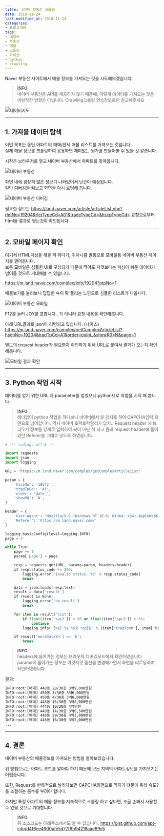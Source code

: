 ```yaml
---
title: 네이버 부동산 크롤링
date: 2018-11-24
last_modified_at: 2018-11-24
categories:
- 프로그래밍
tags:
- 네이버
- 부동산
- 매물
- 크롤링
- 파이썬
- python
- crawling
---
```


Naver 부동산 사이트에서 매물 정보를 가져오는 것을 시도해보겠습니다. <br>

> **INFO**<br>
네이버 부동산은 API를 제공하지 않기 때문에, 이렇게 데이터를 가져오는 것은 바람직한 방향은 아닙니다.
Crawling크롤링 연습정도로만 참고해주세요

![네이버지도](https://apt-info.github.io/images/2018-11-24-네이버-부동산-크롤링/1.png)

---

## 1. 가져올 데이터 탐색

이번 목표는 동탄 아파트의 매매/전세 매물 리스트를 가져오는 것입니다. <br>
실제 매물 정보를 크롤링하여 응용하면 재미있는 뭔가를 만들어볼 수 있을 것 같습니다.

시작은 브라우저를 열고 네이버 부동산에서 아파트를 찾아봅니다.

![네이버 부동산](https://apt-info.github.io/images/2018-11-24-네이버-부동산-크롤링/2.png)

화면 내에 굉장히 많은 정보가 나와있어서 난관이 예상됩니다. <br>
일단 디버깅을 켜보고 화면을 다시 로딩해 봅니다.

![네이버 부동산 디버깅](https://apt-info.github.io/images/2018-11-24-네이버-부동산-크롤링/3.png)

필요한 정보는 https://land.naver.com/article/articleList.nhn?rletNo=19204&rletTypeCd=A01&tradeTypeCd=&hscpTypeCd= 요청으로부터 html을 결과로 얻는것이 확인됩니다.

---

## 2. 모바일 페이지 확인

여기서 HTML파싱을 해볼 까 하다가, 귀차니즘 발동으로 모바일용 네이버 부동산 페이지를 열어봅니다.<br>
보통 모바일은 심플한 UI로 구성되기 때문에 적어도 저것보다는 파싱이 쉬운 데이터가 넘어올 것으로 기대해볼 수 있습니다.

<https://m.land.naver.com/complex/info/19204?ptpNo=1>

매물보기를 눌러보니 답답한 속이 확 풀리는 느낌으로 심플한 리스트가 나옵니다.

![네이버 부동산 모바일](https://apt-info.github.io/images/2018-11-24-네이버-부동산-크롤링/4.png)

F12를 눌러 JOY를 표합니다.. 가 아니라 요청 내용을 확인해봅니다.

아래 URL결과로 json이 리턴되고 있습니다. (나이스)<br>
<https://m.land.naver.com/complex/getComplexArticleList?hscpNo=19204&tradTpCd=A1&order=point_&showR0=N&page=1>

별도의 request header가 필요한지 확인하기 위해 URL로 붙여서 결과가 오는지 확인해봅니다.

![모바일 결과 확인](https://apt-info.github.io/images/2018-11-24-네이버-부동산-크롤링/5.png)


---

## 3. Python 작업 시작

데이터를 얻기 위한 URL 과 parameter를 얻었으니 python으로 작업을 시작 해 봅니다.

> **INFO**<br>
헤더없이 python 작업을 하다보니 네이버에서 봇 감지를 하여 CAPCHA입력 화면으로 넘어갑니다.
역시 네이버 호락호락할리가 없지..
Request header 에 브라우저 정보를 강제로 입력하여 봇이 아닌 척 하고 원래 request header에 들어있던 Referer를 그대로 넣도록 하였습니다.

```python
# -*- coding: utf-8 -*-

import requests
import json
import logging

URL = "https://m.land.naver.com/complex/getComplexArticleList"

param = {
    'hscpNo': '19672',
    'tradTpCd': 'A1',
    'order': 'date_',
    'showR0': 'N',
}

header = {
    'User-Agent': 'Mozilla/5.0 (Windows NT 10.0; Win64; x64) AppleWebKit/537.36 (KHTML, like Gecko) Chrome/65.0.3325.220 Whale/1.3.51.7 Safari/537.36',
    'Referer': 'https://m.land.naver.com/'
}

logging.basicConfig(level=logging.INFO)
page = 0

while True:
    page += 1
    param['page'] = page

    resp = requests.get(URL, params=param, headers=header)
    if resp.status_code != 200:
        logging.error('invalid status: %d' % resp.status_code)
        break

    data = json.loads(resp.text)
    result = data['result']
    if result is None:
        logging.error('no result')
        break

    for item in result['list']:
        if float(item['spc2']) < 80 or float(item['spc2']) > 85:
            continue
        logging.info('[%s] %s %s층 %s만원' % (item['tradTpNm'], item['bildNm'], item['flrInfo'], item['prcInfo']))

    if result['moreDataYn'] == 'N':
        break
```

> **INFO**<br>
headers에 들어가는 정보는 브라우저 디버깅모드에서 확인하였습니다<br>
params에 들어가는 정보는 이것저것 옵션을 변경해가면서 화면을 리로딩하여 확인하였습니다.

결과:

```bash
INFO:root:[매매] 448동 28/30층 3억9,000만원
INFO:root:[매매] 450동 3/30층 3억6,000만원
INFO:root:[매매] 450동 4/30층 3억8,000만원
INFO:root:[매매] 448동 15/30층 3억8,000만원
INFO:root:[매매] 444동 10/20층 4억만원
INFO:root:[매매] 448동 14/30층 3억6,500만원
INFO:root:[매매] 448동 29/30층 4억3,000만원
INFO:root:[매매] 448동 16/30층 3억7,000만원
...
```

---

## 4. 결론

네이버 부동산의 매물정보를 가져오는 방법을 알아보았습니다.

위 방법으로는 아파트 코드를 알아야 하기 때문에 모든 지역의 아파트정보를 가져오기는 어렵습니다.

또한, Request를 반복적으로 날리다보면 CAPCHA화면으로 막히기 떄문에 쿼리 속도?를 조절하는 꼼수를 부려야 합니다.

하지만 특정 아파트의 매물 정보를 지속적으로 크롤링 하고 싶다면, 조금 손봐서 사용할 수 있을 것으로 기대합니다.

> **INFO**<br>
위 소스코드는 아래주소에서도 볼 수 있습니다.
https://gist.github.com/apt-info/d4f6ee4900afe5d77f6b94216aae89e5